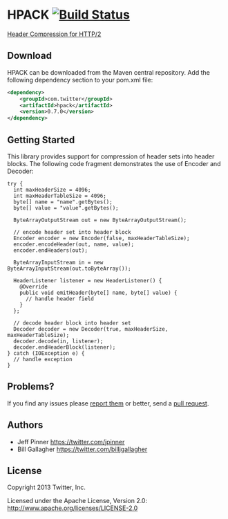 HPACK [![Build Status](https://travis-ci.org/twitter/hpack.png?branch=master)](https://travis-ci.org/twitter/hpack)
=====

[Header Compression for HTTP/2](http://tools.ietf.org/html/draft-ietf-httpbis-header-compression-07)

## Download

HPACK can be downloaded from the Maven central repository. Add the following dependency section to your pom.xml file:

```xml
<dependency>
    <groupId>com.twitter</groupId>
    <artifactId>hpack</artifactId>
    <version>0.7.0</version>
</dependency>
```

## Getting Started

This library provides support for compression of header sets into header blocks. The following code fragment demonstrates the use of Encoder and Decoder:

    try {
      int maxHeaderSize = 4096;
      int maxHeaderTableSize = 4096;
      byte[] name = "name".getBytes();
      byte[] value = "value".getBytes();

      ByteArrayOutputStream out = new ByteArrayOutputStream();

      // encode header set into header block
      Encoder encoder = new Encoder(false, maxHeaderTableSize);
      encoder.encodeHeader(out, name, value);
      encoder.endHeaders(out);

      ByteArrayInputStream in = new ByteArrayInputStream(out.toByteArray());

      HeaderListener listener = new HeaderListener() {
        @Override
        public void emitHeader(byte[] name, byte[] value) {
          // handle header field
        }
      };

      // decode header block into header set
      Decoder decoder = new Decoder(true, maxHeaderSize, maxHeaderTableSize);
      decoder.decode(in, listener);
      decoder.endHeaderBlock(listener);
    } catch (IOException e) {
      // handle exception
    }

## Problems?
If you find any issues please [report them](https://github.com/twitter/hpack/issues) or better,
send a [pull request](https://github.com/twitter/hpack/pulls).

## Authors
* Jeff Pinner <https://twitter.com/jpinner>
* Bill Gallagher <https://twitter.com/billjgallagher>

## License
Copyright 2013 Twitter, Inc.

Licensed under the Apache License, Version 2.0: http://www.apache.org/licenses/LICENSE-2.0
